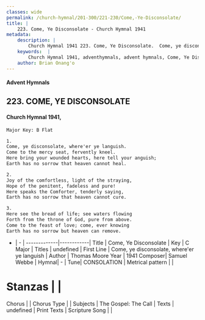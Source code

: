 ```yaml
---
classes: wide
permalink: /church-hymnal/201-300/221-230/Come,-Ye-Disconsolate/
title: |
    223. Come, Ye Disconsolate - Church Hymnal 1941
metadata:
    description: |
        Church Hymnal 1941 223. Come, Ye Disconsolate.  Come, ye disconsolate, where'er ye languish. Come to the mercy seat, fervently kneel. Here bring your wounded hearts, here tell your anguish; Earth has no sorrow that heaven cannot heal.  
    keywords:  |
        Church Hymnal 1941, adventhymnals, advent hymnals, Come, Ye Disconsolate, Come, ye disconsolate, where'er ye languish. 
    author: Brian Onang'o
---
```


#### Advent Hymnals
## 223. COME, YE DISCONSOLATE
####  Church Hymnal 1941,

```txt
Major Key: B Flat

1.
Come, ye disconsolate, where'er ye languish.
Come to the mercy seat, fervently kneel.
Here bring your wounded hearts, here tell your anguish;
Earth has no sorrow that heaven cannot heal.

2.
Joy of the comfortless, light of the straying,
Hope of the penitent, fadeless and pure!
Here speaks the Comforter, tenderly saying,
Earth has no sorrow that heaven cannot cure.

3.
Here see the bread of life; see waters flowing
Forth from the throne of God, pure from above.
Come to the feast of love; come, ever knowing
Earth has no sorrow but heaven can remove.


```

- |   -  |
-------------|------------|
Title | Come, Ye Disconsolate |
Key | C Major |
Titles | undefined |
First Line | Come, ye disconsolate, where'er ye languish |
Author | Thomas Moore
Year | 1941
Composer| Samuel Webbe |
Hymnal|  - |
Tune| CONSOLATION |
Metrical pattern | |
# Stanzas |  |
Chorus |  |
Chorus Type |  |
Subjects | The Gospel: The Call |
Texts | undefined |
Print Texts | 
Scripture Song |  |
    
